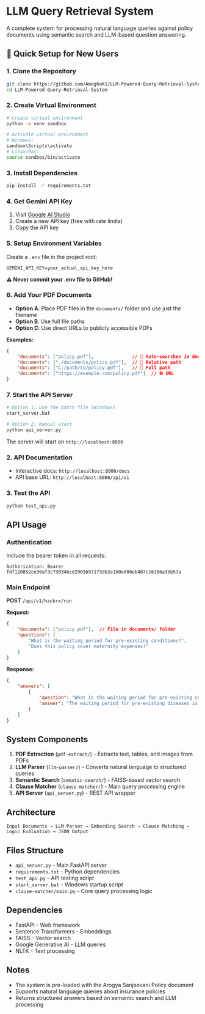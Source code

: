 # LLM Query Retrieval System

A complete system for processing natural language queries against policy documents using semantic search and LLM-based question answering.

## 🚀 Quick Setup for New Users

### 1. Clone the Repository
```bash
git clone https://github.com/AmoghaK1/LLM-Powered-Query-Retrieval-System.git
cd LLM-Powered-Query-Retrieval-System
```

### 2. Create Virtual Environment
```bash
# Create virtual environment
python -m venv sandbox

# Activate virtual environment
# Windows:
sandbox\Scripts\activate
# Linux/Mac:
source sandbox/bin/activate
```

### 3. Install Dependencies
```bash
pip install -r requirements.txt
```

### 4. Get Gemini API Key
1. Visit [Google AI Studio](https://makersuite.google.com/app/apikey)
2. Create a new API key (free with rate limits)
3. Copy the API key

### 5. Setup Environment Variables
Create a `.env` file in the project root:
```env
GEMINI_API_KEY=your_actual_api_key_here
```
**⚠️ Never commit your .env file to GitHub!**

### 6. Add Your PDF Documents
- **Option A**: Place PDF files in the `documents/` folder and use just the filename
- **Option B**: Use full file paths
- **Option C**: Use direct URLs to publicly accessible PDFs

**Examples:**
```json
{
    "documents": ["policy.pdf"],              // 📁 Auto-searches in documents/ folder
    "documents": ["./documents/policy.pdf"],  // 📁 Relative path
    "documents": ["C:/path/to/policy.pdf"],   // 📁 Full path
    "documents": ["https://example.com/policy.pdf"]  // 🌐 URL
}
```

### 7. Start the API Server
```bash
# Option 1: Use the batch file (Windows)
start_server.bat

# Option 2: Manual start
python api_server.py
```

The server will start on `http://localhost:8000`

### 2. API Documentation
- Interactive docs: `http://localhost:8000/docs`
- API base URL: `http://localhost:8000/api/v1`

### 3. Test the API
```bash
python test_api.py
```

## API Usage

### Authentication
Include the bearer token in all requests:
```
Authorization: Bearer fdf120852ce30af3c730346cd2905b97173db2e1b0ed00eb407c16166a3bb57a
```

### Main Endpoint
**POST** `/api/v1/hackrx/run`

**Request:**
```json
{
    "documents": ["policy.pdf"],  // File in documents/ folder
    "questions": [
        "What is the waiting period for pre-existing conditions?",
        "Does this policy cover maternity expenses?"
    ]
}
```

**Response:**
```json
{
    "answers": [
        {
            "question": "What is the waiting period for pre-existing conditions?",
            "answer": "The waiting period for pre-existing diseases is 2 years..."
        }
    ]
}
```

## System Components

1. **PDF Extraction** (`pdf-extract/`) - Extracts text, tables, and images from PDFs
2. **LLM Parser** (`llm-parser/`) - Converts natural language to structured queries
3. **Semantic Search** (`sematic-search/`) - FAISS-based vector search
4. **Clause Matcher** (`clause-matcher/`) - Main query processing engine
5. **API Server** (`api_server.py`) - REST API wrapper

## Architecture

```
Input Documents → LLM Parser → Embedding Search → Clause Matching → Logic Evaluation → JSON Output
```

## Files Structure

- `api_server.py` - Main FastAPI server
- `requirements.txt` - Python dependencies
- `test_api.py` - API testing script
- `start_server.bat` - Windows startup script
- `clause-matcher/main.py` - Core query processing logic

## Dependencies

- FastAPI - Web framework
- Sentence Transformers - Embeddings
- FAISS - Vector search
- Google Generative AI - LLM queries
- NLTK - Text processing

## Notes

- The system is pre-loaded with the Arogya Sanjeevani Policy document
- Supports natural language queries about insurance policies
- Returns structured answers based on semantic search and LLM processing
